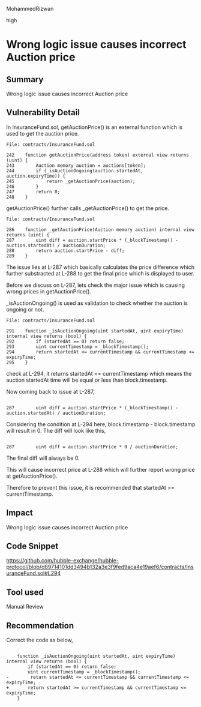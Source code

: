 MohammedRizwan

high

# Wrong logic issue causes incorrect Auction price

## Summary
Wrong logic issue causes incorrect Auction price

## Vulnerability Detail
In InsuranceFund.sol, getAuctionPrice() is an external function which is used to get the auction price.

```Solidity
File: contracts/InsuranceFund.sol

242    function getAuctionPrice(address token) external view returns (uint) {
243        Auction memory auction = auctions[token];
244        if (_isAuctionOngoing(auction.startedAt, auction.expiryTime)) {
245            return _getAuctionPrice(auction);
246        }
247        return 0;
248    }
```
getAuctionPrice() further calls _getAuctionPrice() to get the price.

```Solidity
File: contracts/InsuranceFund.sol

286    function _getAuctionPrice(Auction memory auction) internal view returns (uint) {
287        uint diff = auction.startPrice * (_blockTimestamp() - auction.startedAt) / auctionDuration;
288        return auction.startPrice - diff;
289    }
```

The issue lies at L-287 which basically calculates the price difference which further substracted at L-288 to get the final price which is displayed to user.

Before we discuss on L-287, lets check the major issue which is causing wrong prices in getAuctionPrice(). 

_isAuctionOngoing() is used as validation to check whether the auction is ongoing or not.

```Solidity
File: contracts/InsuranceFund.sol

291    function _isAuctionOngoing(uint startedAt, uint expiryTime) internal view returns (bool) {
292        if (startedAt == 0) return false;
293        uint currentTimestamp = _blockTimestamp();
294        return startedAt <= currentTimestamp && currentTimestamp <= expiryTime;
295    }
```
check at L-294, it returns startedAt <= currentTimestamp which means the auction startedAt time will be equal or less than block.timestamp.

Now coming back to issue at L-287,

```Solidity

287        uint diff = auction.startPrice * (_blockTimestamp() - auction.startedAt) / auctionDuration;
```
Considering the condition at L-294 here, block.timestamp - block.timestamp will result in 0. The diff will look like this,

```Solidity

287        uint diff = auction.startPrice * 0 / auctionDuration;
```

The final diff will always be 0.

This will cause incorrect price at L-288 which will further report wrong price at getAuctionPrice().

Therefore to prevent this issue, it is recommended that startedAt >= currentTimestamp.

## Impact
Wrong logic issue causes incorrect Auction price

## Code Snippet
https://github.com/hubble-exchange/hubble-protocol/blob/d89714101dd3494b132a3e3f9fed9aca4e19aef6/contracts/InsuranceFund.sol#L294

## Tool used
Manual Review

## Recommendation
Correct the code as below,

```Solidity

    function _isAuctionOngoing(uint startedAt, uint expiryTime) internal view returns (bool) {
        if (startedAt == 0) return false;
        uint currentTimestamp = _blockTimestamp();
-        return startedAt <= currentTimestamp && currentTimestamp <= expiryTime;
+       return startedAt >= currentTimestamp && currentTimestamp <= expiryTime;
    }
```
